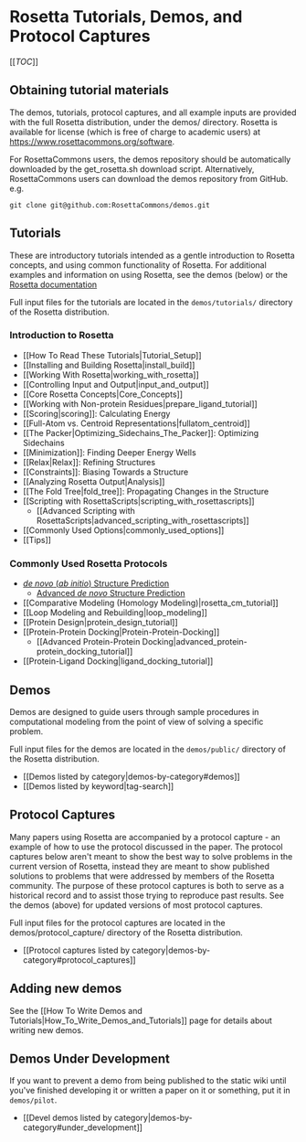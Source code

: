 Rosetta Tutorials, Demos, and Protocol Captures
===============================================

[[_TOC_]]

Obtaining tutorial materials
----------------------------

The demos, tutorials, protocol captures, and all example inputs are provided with the full Rosetta distribution, under the demos/ directory. Rosetta is available for license (which is free of charge to academic users) at <https://www.rosettacommons.org/software>.

<!--- BEGIN_INTERNAL -->
For RosettaCommons users, the demos repository should be automatically downloaded by the get_rosetta.sh download script. Alternatively, RosettaCommons users can download the demos repository from GitHub. e.g.

    git clone git@github.com:RosettaCommons/demos.git 

<!--- END_INTERNAL -->

Tutorials
---------

These are introductory tutorials intended as a gentle introduction to Rosetta concepts, and using common functionality of Rosetta. For additional examples and information on using Rosetta, see the demos (below) or the [Rosetta documentation](https://www.rosettacommons.org/docs/latest/)

Full input files for the tutorials are located in the `demos/tutorials/` directory of the Rosetta distribution. 

### Introduction to Rosetta

* [[How To Read These Tutorials|Tutorial_Setup]]
* [[Installing and Building Rosetta|install_build]]
* [[Working With Rosetta|working_with_rosetta]]
* [[Controlling Input and Output|input_and_output]]
* [[Core Rosetta Concepts|Core_Concepts]]
* [[Working with Non-protein Residues|prepare_ligand_tutorial]] 
* [[Scoring|scoring]]: Calculating Energy
* [[Full-Atom vs. Centroid Representations|fullatom_centroid]]
* [[The Packer|Optimizing_Sidechains_The_Packer]]: Optimizing Sidechains
* [[Minimization]]: Finding Deeper Energy Wells
* [[Relax|Relax]]: Refining Structures
* [[Constraints]]: Biasing Towards a Structure
* [[Analyzing Rosetta Output|Analysis]]
* [[The Fold Tree|fold_tree]]: Propagating Changes in the Structure
* [[Scripting with RosettaScripts|scripting_with_rosettascripts]]
    * [[Advanced Scripting with RosettaScripts|advanced_scripting_with_rosettascripts]]
* [[Commonly Used Options|commonly_used_options]]
* [[Tips]]

### Commonly Used Rosetta Protocols

* [*de novo* (*ab initio*) Structure Prediction](Denovo_structure_prediction)
    * [Advanced *de novo* Structure Prediction](folding_tutorial)
* [[Comparative Modeling (Homology Modeling)|rosetta_cm_tutorial]]
* [[Loop Modeling and Rebuilding|loop_modeling]]
* [[Protein Design|protein_design_tutorial]]
* [[Protein-Protein Docking|Protein-Protein-Docking]]
    * [[Advanced Protein-Protein Docking|advanced_protein-protein_docking_tutorial]]
* [[Protein-Ligand Docking|ligand_docking_tutorial]]

Demos
-----

Demos are designed to guide users through sample procedures in computational modeling from the point of view of solving a specific problem. 

Full input files for the demos are located in the `demos/public/` directory of the Rosetta distribution.

* [[Demos listed by category|demos-by-category#demos]]
* [[Demos listed by keyword|tag-search]]

Protocol Captures
-----------------

Many papers using Rosetta are accompanied by a protocol capture - an example of how to use the protocol discussed in the paper. The protocol captures below aren't meant to show the best way to solve problems in the current version of Rosetta, instead they are meant to show published solutions to problems that were addressed by members of the Rosetta community. The purpose of these protocol captures is both to serve as a historical record and to assist those trying to reproduce past results. See the demos (above) for updated versions of most protocol captures.

Full input files for the protocol captures are located in the demos/protocol_capture/ directory of the Rosetta distribution.

* [[Protocol captures listed by category|demos-by-category#protocol_captures]]

<!--- BEGIN_INTERNAL --->

Adding new demos
----------------

See the [[How To Write Demos and Tutorials|How_To_Write_Demos_and_Tutorials]] page for details about
writing new demos.

Demos Under Development
-----------------------

If you want to prevent a demo from being published to the static wiki until you've finished developing it or written a paper on it or something, put it in `demos/pilot`.

* [[Devel demos listed by category|demos-by-category#under_development]]

<!--- END_INTERNAL --->
